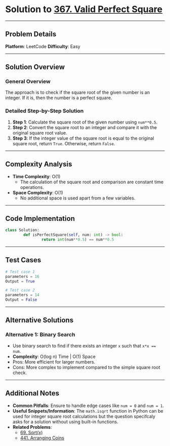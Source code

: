 # Solution to [367. Valid Perfect Square](https://leetcode.com/problems/valid-perfect-square/)

---

## Problem Details

**Platform**: LeetCode
**Difficulty**: Easy

---

## Solution Overview

### General Overview

The approach is to check if the square root of the given number is an integer. If it is, then the number is a perfect square.

### Detailed Step-by-Step Solution

1. **Step 1**: Calculate the square root of the given number using `num**0.5`.
2. **Step 2**: Convert the square root to an integer and compare it with the original square root value.
3. **Step 3**: If the integer value of the square root is equal to the original square root, return `True`. Otherwise, return `False`.

---

## Complexity Analysis

- **Time Complexity**: O(1)
  - The calculation of the square root and comparison are constant time operations.
- **Space Complexity**: O(1)
  - No additional space is used apart from a few variables.

---

## Code Implementation

```python
class Solution:
        def isPerfectSquare(self, num: int) -> bool:
                return int(num**0.5) == num**0.5
```

---

## Test Cases

```python
# Test case 1
parameters = 16
Output = True

# Test case 2
parameters = 14
Output = False
```

---

## Alternative Solutions

### Alternative 1: Binary Search

- Use binary search to find if there exists an integer `x` such that `x*x == num`.
- **Complexity**: O(log n) Time | O(1) Space
- Pros: More efficient for larger numbers.
- Cons: More complex to implement compared to the simple square root check.

---

## Additional Notes

- **Common Pitfalls**: Ensure to handle edge cases like `num = 0` and `num = 1`.
- **Useful Snippets/Information**: The `math.isqrt` function in Python can be used for integer square root calculations but the question specifcaly asks for a solution without using built-in functions.
- **Related Problems**:
  - [69. Sqrt(x)](https://leetcode.com/problems/sqrtx/)
  - [441. Arranging Coins](https://leetcode.com/problems/arranging-coins/)
